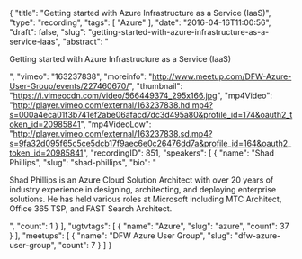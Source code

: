 {
  "title": "Getting started with Azure Infrastructure as a Service (IaaS)",
  "type": "recording",
  "tags": [
    "Azure"
  ],
  "date": "2016-04-16T11:00:56",
  "draft": false,
  "slug": "getting-started-with-azure-infrastructure-as-a-service-iaas",
  "abstract": "<p>Getting started with Azure Infrastructure as a Service (IaaS)</p>",
  "vimeo": "163237838",
  "moreinfo": "http://www.meetup.com/DFW-Azure-User-Group/events/227460670/",
  "thumbnail": "https://i.vimeocdn.com/video/566449374_295x166.jpg",
  "mp4Video": "http://player.vimeo.com/external/163237838.hd.mp4?s=000a4eca01f3b741ef2abe06afacd7dc3d495a80&profile_id=174&oauth2_token_id=20985841",
  "mp4VideoLow": "http://player.vimeo.com/external/163237838.sd.mp4?s=9fa32d095f65c5ce5dcb17f9aec6e0c26476dd7a&profile_id=164&oauth2_token_id=20985841",
  "recordingID": 851,
  "speakers": [
    {
      "name": "Shad Phillips",
      "slug": "shad-phillips",
      "bio": "<p>Shad Phillips is an Azure Cloud Solution Architect with over 20 years of industry experience in designing, architecting, and deploying enterprise solutions. He has held various roles at Microsoft including MTC Architect, Office 365 TSP, and FAST Search Architect. </p>",
      "count": 1
    }
  ],
  "ugtvtags": [
    {
      "name": "Azure",
      "slug": "azure",
      "count": 37
    }
  ],
  "meetups": [
    {
      "name": "DFW Azure User Group",
      "slug": "dfw-azure-user-group",
      "count": 7
    }
  ]
}